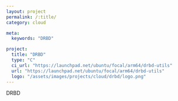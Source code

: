 ```yaml
---
layout: project
permalink: /:title/
category: cloud

meta:
  keywords: "DRBD"

project:
  title: "DRBD"
  type: "C"
  ci_url: "https://launchpad.net/ubuntu/focal/arm64/drbd-utils"
  url: "https://launchpad.net/ubuntu/focal/arm64/drbd-utils"
  logo: "/assets/images/projects/cloud/drbd/logo.png"
---
```


<p>DRBD</p>
